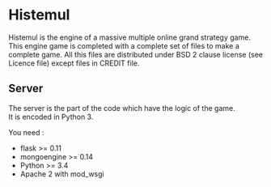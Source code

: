 Histemul
========
Histemul is the engine of a massive multiple online grand strategy game.
This engine game is completed with a complete set of files to make a complete game.
All this files are distributed under BSD 2 clause license (see Licence file) except files in CREDIT file.

Server
------
The server is the part of the code which have the logic of the game.\
It is encoded in Python 3.

You need :
- flask >= 0.11
- mongoengine >= 0.14
- Python >= 3.4
- Apache 2 with mod_wsgi
